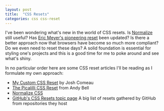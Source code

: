 ```yaml
---
layout: post
title:  "CSS Resets"
categories: css css-reset
---
```


I've been wondering what's new in the world of CSS resets. Is [Normalize](https://necolas.github.io/normalize.css/) still useful? Has [Eric Meyer's pioneering reset](https://meyerweb.com/eric/tools/css/reset/) been updated? Is there a better approach now that browsers have become so much more compliant? Do we even need to reset these days? A solid foundation is essential for styling one's projects and this is a good time for me to poke around and see what's shiny.

In no particular order here are some CSS reset articles I'll be reading as I formulate my own approach:

- [My Custom CSS Reset](https://www.joshwcomeau.com/css/custom-css-reset/) by Josh Comeau
- [The Picalilli CSS Reset](https://piccalil.li/blog/a-modern-css-reset/) from Andy Bell
- [Normalize CSS](https://necolas.github.io/normalize.css/)
- [GitHub's CSS Resets topic page](https://github.com/topics/css-reset) A big list of resets gathered by GitHub from repositories they host